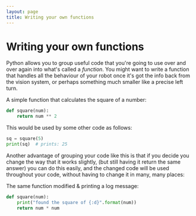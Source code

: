 ```yaml
---
layout: page
title: Writing your own functions
---
```


Writing your own functions
==========================

Python allows you to group useful code that you're going to use over and over again into what's called a *function*.
You might want to write a function that handles all the behaviour of your robot once it's got the info back from the vision system,
 or perhaps something much smaller like a precise left turn.


A simple function that calculates the square of a number:

~~~~~ python
def square(num):
    return num ** 2
~~~~~

This would be used by some other code as follows:

~~~~~ python
sq = square(5)
print(sq)  # prints: 25
~~~~~

Another advantage of grouping your code like this is that if you decide you change the way that it works slightly,
 (but still having it return the same answer) you can do this easily,
 and the changed code will be used throughout your code, without having to change it in many, many places:

The same function modified & printing a log message:

~~~~~ python
def square(num):
    print("found the square of {:d}".format(num))
    return num * num
~~~~~

